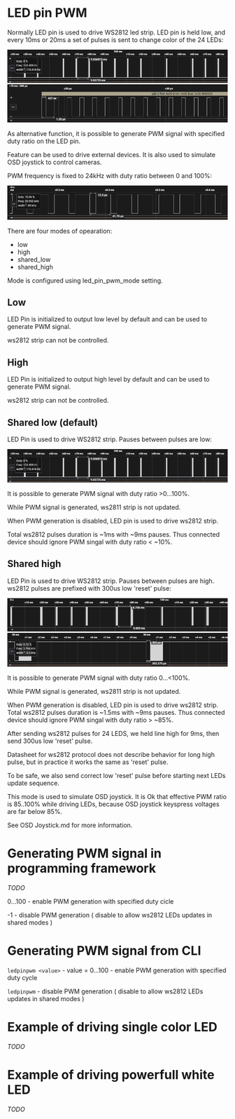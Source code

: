 # LED pin PWM

Normally LED pin is used to drive WS2812 led strip. LED pin is held low, and every 10ms or 20ms a set of pulses is sent to change color of the 24 LEDs:

![alt text](/docs/assets/images/ws2811_packets.png  "ws2811 packets")
![alt text](/docs/assets/images/ws2811_data.png  "ws2811 data")

As alternative function, it is possible to generate PWM signal with specified duty ratio on the LED pin.

Feature can be used to drive external devices. It is also used to simulate OSD joystick to control cameras.

PWM frequency is fixed to 24kHz with duty ratio between 0 and 100%:

![alt text](/docs/assets/images/led_pin_pwm.png  "led pin pwm")

There are four modes of opearation:
- low
- high
- shared_low
- shared_high

Mode is configured using led_pin_pwm_mode setting.

## Low
LED Pin is initialized to output low level by default and can be used to generate PWM signal.

ws2812 strip can not be controlled.

## High
LED Pin is initialized to output high level by default and can be used to generate PWM signal.

ws2812 strip can not be controlled.

## Shared low (default)
LED Pin is used to drive WS2812 strip. Pauses between pulses are low:

![alt text](/docs/assets/images/ws2811_packets.png  "ws2811 packets")

It is possible to generate PWM signal with duty ratio >0...100%. 

While PWM signal is generated, ws2811 strip is not updated. 

When PWM generation is disabled, LED pin is used to drive ws2812 strip. 

Total ws2812 pulses duration is ~1ms with ~9ms pauses. Thus connected device should ignore PWM singal with duty ratio < ~10%.

 

## Shared high
 LED Pin is used to drive WS2812 strip. Pauses between pulses are high. ws2812 pulses are prefixed with 300us low 'reset' pulse:

![alt text](/docs/assets/images/ws2811_packets_high.png  "ws2811 packets_high")
![alt text](/docs/assets/images/ws2811_data_high.png  "ws2811 data_high")

 It is possible to generate PWM signal with duty ratio 0...<100%. 
 
 While PWM signal is generated, ws2811 strip is not updated. 
 
 When PWM generation is disabled, LED pin is used to drive ws2812 strip. Total ws2812 pulses duration is ~1.5ms with ~9ms pauses. Thus connected device should ignore PWM singal with duty ratio > ~85%.
 
 After sending ws2812 pulses for 24 LEDS, we held line high for 9ms, then send 300us low 'reset' pulse. 
 
 Datasheet for ws2812 protocol does not describe behavior for long high pulse, but in practice it works the same as 'reset' pulse. 
 
 To be safe, we also send correct low 'reset' pulse before starting next LEDs update sequence.
 
 This mode is used to simulate OSD joystick. It is Ok that effective PWM ratio is 85..100% while driving LEDs, because OSD joystick keyspress voltages are far below 85%.
 
 See OSD Joystick.md for more information.

# Generating PWM signal in programming framework

*TODO*

0...100 - enable PWM generation with specified duty cicle

-1 - disable PWM generation ( disable to allow ws2812 LEDs updates in shared modes )

# Generating PWM signal from CLI

```ledpinpwm <value>``` - value = 0...100 -  enable PWM generation with specified duty cycle

```ledpinpwm``` - disable PWM generation ( disable to allow ws2812 LEDs updates in shared modes )


# Example of driving single color LED

*TODO*

# Example of driving powerfull white LED

*TODO*

